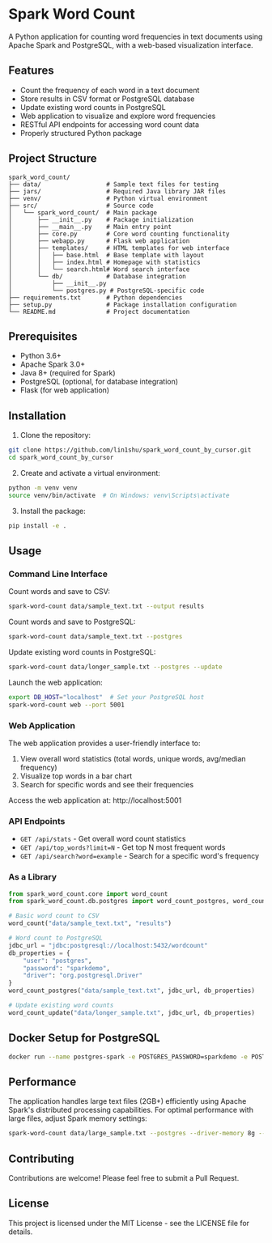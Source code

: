# Spark Word Count

A Python application for counting word frequencies in text documents using Apache Spark and PostgreSQL, with a web-based visualization interface.

## Features

- Count the frequency of each word in a text document
- Store results in CSV format or PostgreSQL database
- Update existing word counts in PostgreSQL
- Web application to visualize and explore word frequencies
- RESTful API endpoints for accessing word count data
- Properly structured Python package

## Project Structure

```
spark_word_count/
├── data/                  # Sample text files for testing
├── jars/                  # Required Java library JAR files
├── venv/                  # Python virtual environment
├── src/                   # Source code
│   └── spark_word_count/  # Main package
│       ├── __init__.py    # Package initialization
│       ├── __main__.py    # Main entry point
│       ├── core.py        # Core word counting functionality
│       ├── webapp.py      # Flask web application
│       ├── templates/     # HTML templates for web interface
│       │   ├── base.html  # Base template with layout
│       │   ├── index.html # Homepage with statistics
│       │   └── search.html# Word search interface
│       └── db/            # Database integration
│           ├── __init__.py
│           └── postgres.py # PostgreSQL-specific code
├── requirements.txt       # Python dependencies
├── setup.py               # Package installation configuration
└── README.md              # Project documentation
```

## Prerequisites

- Python 3.6+
- Apache Spark 3.0+
- Java 8+ (required for Spark)
- PostgreSQL (optional, for database integration)
- Flask (for web application)

## Installation

1. Clone the repository:

```bash
git clone https://github.com/lin1shu/spark_word_count_by_cursor.git
cd spark_word_count_by_cursor
```

2. Create and activate a virtual environment:

```bash
python -m venv venv
source venv/bin/activate  # On Windows: venv\Scripts\activate
```

3. Install the package:

```bash
pip install -e .
```

## Usage

### Command Line Interface

Count words and save to CSV:

```bash
spark-word-count data/sample_text.txt --output results
```

Count words and save to PostgreSQL:

```bash
spark-word-count data/sample_text.txt --postgres
```

Update existing word counts in PostgreSQL:

```bash
spark-word-count data/longer_sample.txt --postgres --update
```

Launch the web application:

```bash
export DB_HOST="localhost"  # Set your PostgreSQL host
spark-word-count web --port 5001
```

### Web Application

The web application provides a user-friendly interface to:
1. View overall word statistics (total words, unique words, avg/median frequency)
2. Visualize top words in a bar chart
3. Search for specific words and see their frequencies

Access the web application at: http://localhost:5001

### API Endpoints

- `GET /api/stats` - Get overall word count statistics
- `GET /api/top_words?limit=N` - Get top N most frequent words
- `GET /api/search?word=example` - Search for a specific word's frequency

### As a Library

```python
from spark_word_count.core import word_count
from spark_word_count.db.postgres import word_count_postgres, word_count_update

# Basic word count to CSV
word_count("data/sample_text.txt", "results")

# Word count to PostgreSQL
jdbc_url = "jdbc:postgresql://localhost:5432/wordcount"
db_properties = {
    "user": "postgres",
    "password": "sparkdemo",
    "driver": "org.postgresql.Driver"
}
word_count_postgres("data/sample_text.txt", jdbc_url, db_properties)

# Update existing word counts
word_count_update("data/longer_sample.txt", jdbc_url, db_properties)
```

## Docker Setup for PostgreSQL

```bash
docker run --name postgres-spark -e POSTGRES_PASSWORD=sparkdemo -e POSTGRES_DB=wordcount -p 5432:5432 -d postgres:13
```

## Performance

The application handles large text files (2GB+) efficiently using Apache Spark's distributed processing capabilities. For optimal performance with large files, adjust Spark memory settings:

```bash
spark-word-count data/large_sample.txt --postgres --driver-memory 8g --executor-memory 8g --max-result-size 4g
```

## Contributing

Contributions are welcome! Please feel free to submit a Pull Request.

## License

This project is licensed under the MIT License - see the LICENSE file for details. 